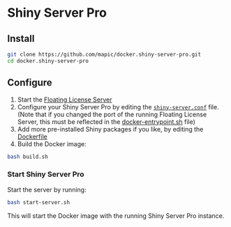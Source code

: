 # Shiny Server Pro

## Install

```bash
git clone https://github.com/mapic/docker.shiny-server-pro.git
cd docker.shiny-server-pro

```

## Configure
1. Start the [Floating License Server](https://github.com/mapic/docker.shiny-floating-license-server)
2. Configure your Shiny Server Pro by editing the [`shiny-server.conf`](https://github.com/mapic/docker.shiny-server-pro/blob/master/shiny-server.conf) file. (Note that if you changed the port of the running Floating License Server, this must be reflected in the [docker-entrypoint.sh](https://github.com/mapic/docker.shiny-server-pro/blob/master/docker-entrypoint.sh#L4) file)
3. Add more pre-installed Shiny packages if you like, by editing the [Dockerfile](https://github.com/mapic/docker.shiny-server-pro/blob/master/Dockerfile#L39)
4. Build the Docker image: 

```bash
bash build.sh
```

### Start Shiny Server Pro
Start the server by running:

```bash
bash start-server.sh
```

This will start the Docker image with the running Shiny Server Pro instance.
